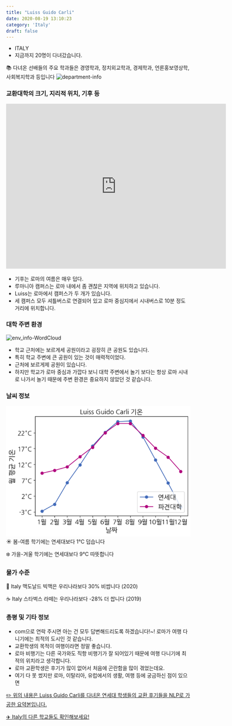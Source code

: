 ```yaml
---
title: "Luiss Guido Carli"
date: 2020-08-19 13:10:23
category: 'Italy'
draft: false
---
```



* ITALY
* 지금까지 20명이 다녀갔습니다. 

📚 다녀온 선배들의 주요 학과들은 경영학과, 정치외교학과, 경제학과, 언론홍보영상학, 사회복지학과 등입니다
![department-info](../plots/IT000008.png)
### 교환대학의 크기, 지리적 위치, 기후 등
<iframe
width="600"
height="450"
frameborder="0" style="border:0"
src="https://www.google.com/maps/embed/v1/place?key=AIzaSyC9e1AME-pVmWC4hBpFdu5S4dKzyepa3HQ&q=Luiss+Guido+Carli&center=41.9247907,12.4937583&zoom=14" allowfullscreen>
</iframe>

* 기후는 로마의 여름은 매우 덥다.
* 루마니아 캠퍼스는 로마 내에서 좀 괜찮은 지역에 위치하고 있습니다.
* Luiss는 로마에서 캠퍼스가 두 개가 있습니다.
* 세 캠퍼스 모두 셔틀버스로 연결되어 있고 로마 중심지에서 시내버스로 10분 정도 거리에 위치합니다.


### 대학 주변 환경

![env_info-WordCloud](../univ_wordclouds_okt/env_info/IT000008_env_info_okt.png)

* 학교 근처에는 보르게세 공원이라고 굉장히 큰 공원도 있습니다.
* 특히 학교 주변에 큰 공원이 있는 것이 매력적이었다.
* 근처에 보르게제 공원이 있습니다.
* 하지만 학교가 로마 중심과 가깝다 보니 대학 주변에서 놀기 보다는 항상 로마 시내로 나가서 놀기 때문에 주변 환경은 중요하지 않았던 것 같습니다.


### 날씨 정보 
 ![temparature_IT000008](../plots/weather/IT000008.png)
☀️ 봄-여름 학기에는 연세대보다 1°C 덥습니다

❄️ 가을-겨울 학기에는 연세대보다 9°C 따뜻합니다
### 물가 수준 
🍔 Italy 맥도날드 빅맥은 우리나라보다 30% 비쌉니다 (2020)

☕️ Italy 스타벅스 라떼는 우리나라보다 -28% 더 쌉니다 (2019)

### 총평 및 기타 정보
* com으로 연락 주시면 아는 건 모두 답변해드리도록 하겠습니다!~! 로마가 여행 다니기에는 최적의 도시인 것 같습니다.
* 교환학생의 목적이 여행이라면 정말 좋습니다.
* 로마 비행기는 다른 국가와도 직항 비행기가 잘 되어있기 때문에 여행 다니기에 최적의 위치라고 생각합니다.
* 로마 교환학생은 후기가 많이 없어서 처음에 곤란함을 많이 겪었는데요.
* 여기 다 못 썼지만 로마, 이탈리아, 유럽에서의 생활, 여행 등에 궁금하신 점이 있으면


[✏️ 위의 내용은 Luiss Guido Carli를 다녀온 연세대 학생들의 교환 후기들을 NLP로 가공한 요약본입니다.](http://oia.yonsei.ac.kr/partner/expReport.asp?ucode=IT000008&bgbn=A)

[✈️ Italy의 다른 학교들도 확인해보세요!](https://yonsei-exchange.netlify.app/?category=Italy)
